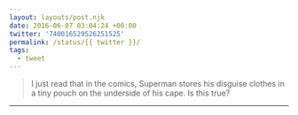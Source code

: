 ```yaml
---
layout: layouts/post.njk
date: 2016-06-07 03:04:24 +00:00
twitter: '740016529526251525'
permalink: /status/{{ twitter }}/
tags: 
  - tweet
---
```


> I just read that in the comics, Superman stores his disguise clothes in a tiny pouch on the underside of his cape. Is this true?

---
